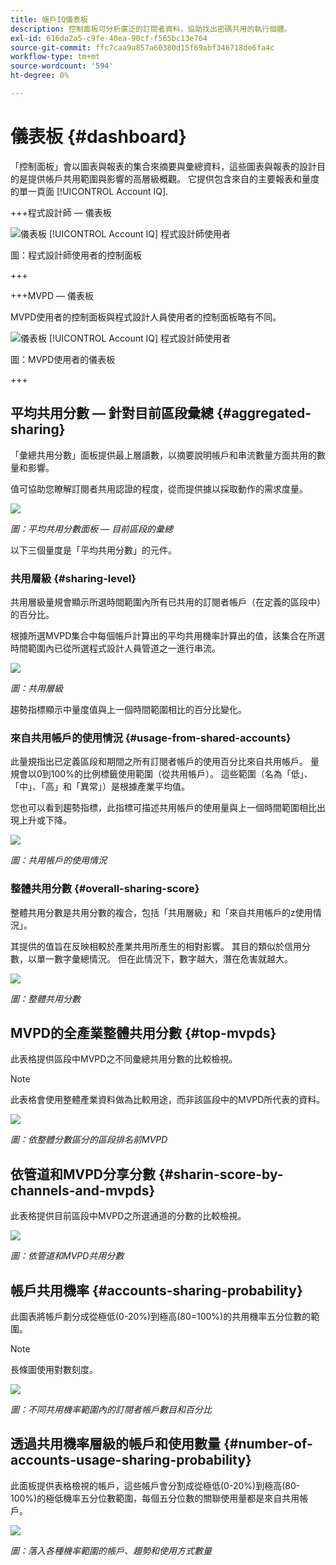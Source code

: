 ```yaml
---
title: 帳戶IQ儀表板
description: 控制面板可分析廣泛的訂閱者資料，協助找出密碼共用的執行個體。
exl-id: 616da2a5-c9fe-40ea-90cf-f565bc13e764
source-git-commit: ffc7caa9a857a60380d15f69abf346718de6fa4c
workflow-type: tm+mt
source-wordcount: '594'
ht-degree: 0%

---
```


# 儀表板 {#dashboard}

「控制面板」會以圖表與報表的集合來摘要與彙總資料，這些圖表與報表的設計目的是提供帳戶共用範圍與影響的高層級概觀。 它提供包含來自的主要報表和量度的單一頁面 [!UICONTROL Account IQ].


+++程式設計師 — 儀表板

![儀表板 [!UICONTROL Account IQ] 程式設計師使用者](assets/dashboard-programr.png)


圖：程式設計師使用者的控制面板

+++

+++MVPD — 儀表板

MVPD使用者的控制面板與程式設計人員使用者的控制面板略有不同。

![儀表板 [!UICONTROL Account IQ] 程式設計師使用者](assets/dashboard-mvpd.png)

圖：MVPD使用者的儀表板

+++

## 平均共用分數 — 針對目前區段彙總 {#aggregated-sharing}

「彙總共用分數」面板提供最上層讀數，以摘要說明帳戶和串流數量方面共用的數量和影響。

值可協助您瞭解訂閱者共用認證的程度，從而提供據以採取動作的需求度量。

![](assets/aggregate-sharing-score.png)


*圖：平均共用分數面板 — 目前區段的彙總*

以下三個量度是「平均共用分數」的元件。

### 共用層級 {#sharing-level}

共用層級量規會顯示所選時間範圍內所有已共用的訂閱者帳戶（在定義的區段中）的百分比。

根據所選MVPD集合中每個帳戶計算出的平均共用機率計算出的值，該集合在所選時間範圍內已從所選程式設計人員管道之一進行串流。

![](assets/sharing-level.png)


*圖：共用層級*

趨勢指標顯示中量度值與上一個時間範圍相比的百分比變化。

### 來自共用帳戶的使用情況 {#usage-from-shared-accounts}

此量規指出已定義區段和期間之所有訂閱者帳戶的使用百分比來自共用帳戶。 量規會以0到100%的比例標籤使用範圍（從共用帳戶）。 這些範圍（名為「低」、「中」、「高」和「異常」）是根據產業平均值。

您也可以看到趨勢指標，此指標可描述共用帳戶的使用量與上一個時間範圍相比出現上升或下降。

![](assets/usage-4mshared-accounts.png)


*圖：共用帳戶的使用情況*

### 整體共用分數 {#overall-sharing-score}

整體共用分數是共用分數的複合，包括「共用層級」和「來自共用帳戶的z使用情況」。

其提供的值旨在反映相較於產業共用所產生的相對影響。 其目的類似於信用分數，以單一數字彙總情況。 但在此情況下，數字越大，潛在危害就越大。

![](assets/overall-sharing-score.png)


*圖：整體共用分數*

<!--### MVPDs in segment {#mvpd-in-segment}

It is a table of risk indices and accounts totals for the top MVPDs ranked by overall usage or account sharing.

![](assets/mvpds-in-segment.png)-->

## MVPD的全產業整體共用分數 {#top-mvpds}

此表格提供區段中MVPD之不同彙總共用分數的比較檢視。

>[!NOTE]
>
>此表格會使用整體產業資料做為比較用途，而非該區段中的MVPD所代表的資料。

![](assets/top-mvpds.png)


*圖：依整體分數區分的區段排名前MVPD*

## 依管道和MVPD分享分數 {#sharin-score-by-channels-and-mvpds}

此表格提供目前區段中MVPD之所選通道的分數的比較檢視。

![](assets/sharing-scores-by-channels-mvpds.png)


*圖：依管道和MVPD共用分數*

## 帳戶共用機率 {#accounts-sharing-probability}

此圖表將帳戶劃分成從極低(0-20%)到極高(80=100%)的共用機率五分位數的範圍。

>[!NOTE]
>
>長條圖使用對數刻度。


![](assets/dashboard-ac-sharing-prob.png)


*圖：不同共用機率範圍內的訂閱者帳戶數目和百分比*

## 透過共用機率層級的帳戶和使用數量 {#number-of-accounts-usage-sharing-probability}

此面板提供表格檢視的帳戶，這些帳戶會分割成從極低(0-20%)到極高(80-100%)的極低機率五分位數範圍，每個五分位數的關聯使用量都是來自共用帳戶。

![](assets/no-acc-usage-prob-level.png)


*圖：落入各種機率範圍的帳戶、趨勢和使用方式數量*

<!--
+++Dashboard for programmers

![dashboard of account IQ](assets/dashboard-capture.png)


*Figure: The dashboard*

>>>>>>> 7ab48cf61552febab21a5d5c05586e0aefe8ce17
## Average sharing score - aggregated for the current segment {#aggregated-sharing}

The Aggregated Sharing Score panel provides a top line readout summarizing the quantity and impact of sharing in terms of accounts and streaming volume.

The values help you understand the magnitude of credential sharing by your subscribers, hence providing a measure of the need to act upon it.

![](assets/aggregate-sharing-score.png)


*Figure: Average sharing score panel - aggregated for the current segment*

The following three metrics are components of the Average Sharing Score.

### Sharing level {#sharing-level}

The sharing level gauge shows the percentage of all your subscriber accounts (in the defined segment) that are shared, during the selected time frame.  

A value calculated based on an average of the sharing probability computed for every account for the selected MVPD(s) that has streamed from a one of the selected programmer channels during the selected time frame.

![](assets/sharing-level.png)


*Figure: Sharing level*

The Trend indicator shows the percentage change in the value of the metric in from the previous time frame.

### Usage from shared accounts {#usage-from-shared-accounts}

This gauge indicates what percent of the usage of all the subscriber accounts is from the shared accounts for the defined segment and time period. The gauge marks the ranges of usage (from shared accounts) on the scale of 0 to 100%. These ranges (named Low, Medium, High, and Abnormal) are based on the industry average.

You can also see the Trend indicator, which depicts a rise or fall in the usage from shared accounts as compared to the previous time frame.

![](assets/usage-4mshared-accounts.png)


*Figure: Usage from shared accounts*

### Overall sharing score {#overall-sharing-score}

Overall sharing score is composite of sharing scores including "Sharing level" and "Usage from shared accounts".

It provides a value meant to reflect the relative impact of sharing when compared to the industry. Its purpose is similar to that of a credit score, summarizing the situation with a single number. But in this case, the higher the number the greater the potential harm.

![](assets/overall-sharing-score.png)


*Figure: Overall sharing score*

## Industrywide overall sharing scores {#mvpd-in-segment}

+++Programmer- MVPDs in segment

This table provides a comparative view of the different Aggregated Sharing Scores for the MVPDs in the segment.

![](assets/mvpds-in-segment.png)


*Figure: Panel showing top MVPDs in a segment*


>[!NOTE]
>
>This table uses overall industry data for comparative purposes, not the data represented by those MVPDs in the segment.

+++

+++MVPD- Programmers in segment

This table provides a comparative view of the different Aggregated Sharing Scores for the programmers in the segment.

![](assets/programmers-in-segment.png)


*Figure: Panel showing top programmers in a segment*

+++


## Sharing score by channels and MVPDs {#sharin-score-by-channels-and-mvpds}

+++Programmer- MVPDs in segment

This table provides a comparative view of sharing scores of the selected channels for the MVPDs in the current segment.

![](assets/sharing-scores-by-channels-mvpds.png)


*Figure: Sharing scores by channels and MVPDs*

>[!NOTE]
>
>**Sharing score by channels and MVPDs** panel is available only for programmer login.

+++

## Accounts sharing probability distribution{#accounts-sharing-probab-dist}

This panel partitions accounts into ranges of sharing probability quintiles from very low (0-20%) to very high (80-100%).

Pie chart shows the proportions (in term of percentages) of user accounts in various sharing probability ranges. Whereas, column chart shows the absolute numbers of accounts in different probability ranges.

>[!NOTE]
>
>The column chart uses a logarithmic scale.


![](assets/dashboard-ac-sharing-prob.png)


*Figure: Percentages and number of subscriber accounts in different sharing probability ranges*

### Accounts over threshold in current segment {#acc-over-threshold-in-segment}

You can select a level of sharing probability, out of the following to view number and percentage of accounts above it:

* Over very low (0%-20%) probability

* Over low (20%-40%) probability

* Over moderate (40%-60%) probability

* Over high (60%-80%) probability

## Number of accounts and usage by sharing probability level {#number-of-accounts-usage-sharing-probability}

This panel provides tabular view of  accounts partitioned into ranges of sharing probability quintiles from very low (0-20%) to very high (80-100%) with each quintile's associated usage from shared accounts.

![](assets/no-acc-usage-prob-level.png)

*Figure: Number of accounts, trends, and usages falling in various probability ranges*

-->